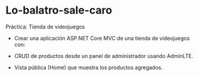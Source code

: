 # Lo-balatro-sale-caro
Práctica: Tienda de videojuegos

* Crear una aplicación ASP.NET Core MVC  de una tienda de videojuegos con:

* CRUD de productos desde un panel de administrador usando AdminLTE.

* Vista pública (Home) que muestra los productos agregados.